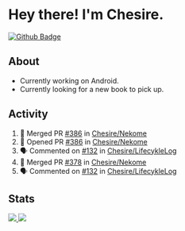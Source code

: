 # Hey there! I'm Chesire.

[![Github Badge](https://img.shields.io/badge/-Github-000?style=flat-square&logo=Github&logoColor=white&link=https://github.com/chesire)](https://github.com/chesire)

## About

<!-- Uses https://github.com/Chesire/natemoo-re -->
* Currently working on Android.
* Currently looking for a new book to pick up.
<!--
* Currently listening to: 
<a href="https://natemoo-re-iirbxe7wf.vercel.app/now-playing?open">
    <img src="https://natemoo-re-iirbxe7wf.vercel.app/now-playing" width="256" height="64" alt="Now Playing">
</a>  
-->

## Activity

<!-- Uses https://github.com/jamesgeorge007/github-activity-readme -->
<!--START_SECTION:activity-->
1. 🎉 Merged PR [#386](https://github.com/Chesire/Nekome/pull/386) in [Chesire/Nekome](https://github.com/Chesire/Nekome)
2. 💪 Opened PR [#386](https://github.com/Chesire/Nekome/pull/386) in [Chesire/Nekome](https://github.com/Chesire/Nekome)
3. 🗣 Commented on [#132](https://github.com/Chesire/LifecykleLog/issues/132) in [Chesire/LifecykleLog](https://github.com/Chesire/LifecykleLog)
4. 🎉 Merged PR [#378](https://github.com/Chesire/Nekome/pull/378) in [Chesire/Nekome](https://github.com/Chesire/Nekome)
5. 🗣 Commented on [#132](https://github.com/Chesire/LifecykleLog/issues/132) in [Chesire/LifecykleLog](https://github.com/Chesire/LifecykleLog)
<!--END_SECTION:activity-->

## Stats

<a href="https://github-readme-stats.vercel.app/api/top-langs/?username=chesire&theme=tokyonight">
    <img src="https://github-readme-stats.vercel.app/api/top-langs/?username=chesire&layout=compact&theme=tokyonight" >
</a>
<a href="https://github-readme-stats.vercel.app/api?username=chesire&show_icons=true&theme=tokyonight">
    <img src="https://github-readme-stats.vercel.app/api?username=chesire&show_icons=true&theme=tokyonight" >
</a>  
